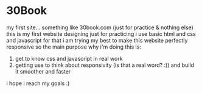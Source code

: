 # 30Book
my first site... something like 30book.com (just for practice &amp; nothing else) <br>
this is my first website designing just for practicing
i use basic html and css and javascript for that
i am trying my best to make this website perfectly responsive so the main purpose why i'm doing this is:
1. get to know css and javascript in real work
2. getting use to think about responsivity (is that a real word? :)) and build it smoother and faster <br>

i hope i reach my goals :)  <br>
